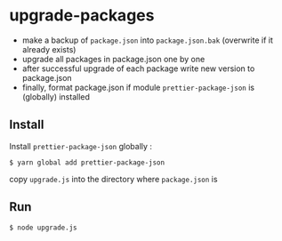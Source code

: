 # upgrade-packages

- make a backup of `package.json` into `package.json.bak` (overwrite if it already exists)
- upgrade all packages in package.json one by one
- after successful upgrade of each package write new version to package.json
- finally, format package.json if module `prettier-package-json` is (globally) installed

## Install

Install `prettier-package-json` globally :

`$ yarn global add prettier-package-json`

copy `upgrade.js` into the directory where `package.json` is

## Run

`$ node upgrade.js`